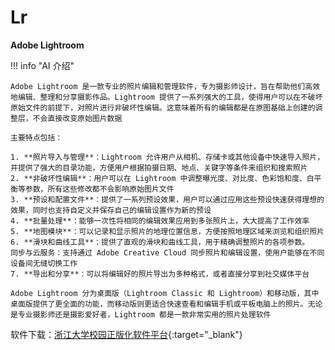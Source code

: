 # Lr

**Adobe Lightroom**

!!! info "AI 介绍"

    Adobe Lightroom 是一款专业的照片编辑和管理软件，专为摄影师设计，旨在帮助他们高效地编辑、整理和分享摄影作品。Lightroom 提供了一系列强大的工具，使得用户可以在不破坏原始文件的前提下，对照片进行非破坏性编辑。这意味着所有的编辑都是在原图基础上创建的调整层，不会直接改变原始图片数据
    
    主要特点包括：
    
    1. **照片导入与管理**：Lightroom 允许用户从相机、存储卡或其他设备中快速导入照片，并提供了强大的目录功能，方便用户根据拍摄日期、地点、关键字等条件来组织和搜索照片
    2. **非破坏性编辑**：用户可以在 Lightroom 中调整曝光度、对比度、色彩饱和度、白平衡等参数，所有这些修改都不会影响原始图片文件
    3. **预设和配置文件**：提供了一系列预设效果，用户可以通过应用这些预设快速获得理想的效果，同时也支持自定义并保存自己的编辑设置作为新的预设
    4. **批量处理**：能够一次性将相同的编辑效果应用到多张照片上，大大提高了工作效率
    5. **地图模块**：可以记录和显示照片的地理位置信息，方便按照地理区域来浏览和组织照片
    6. **滑块和曲线工具**：提供了直观的滑块和曲线工具，用于精确调整照片的各项参数。
    同步与云服务：支持通过 Adobe Creative Cloud 同步照片和编辑设置，使用户能够在不同设备间无缝切换工作
    7. **导出和分享**：可以将编辑好的照片导出为多种格式，或者直接分享到社交媒体平台
    
    Adobe Lightroom 分为桌面版（Lightroom Classic 和 Lightroom）和移动版，其中桌面版提供了更全面的功能，而移动版则更适合快速查看和编辑手机或平板电脑上的照片。无论是专业摄影师还是摄影爱好者，Lightroom 都是一款非常实用的照片处理软件

软件下载：[浙江大学校园正版化软件平台](https://software.zju.edu.cn/index.html){:target="_blank"}